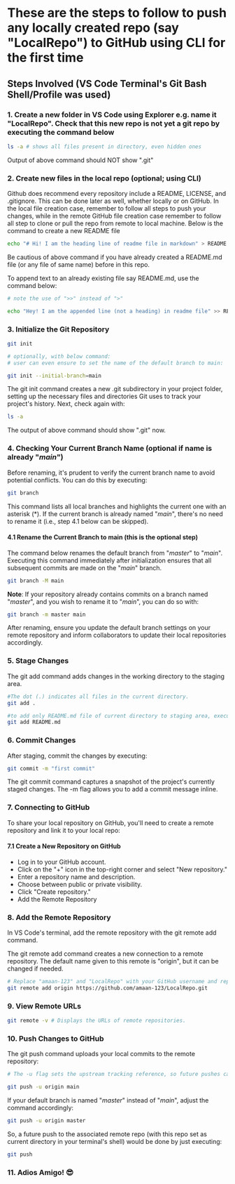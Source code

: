 # These are the steps to follow to push any locally created repo (say "LocalRepo") to GitHub using CLI for the first time

## Steps Involved (VS Code  Terminal's Git Bash Shell/Profile was used)

### 1. Create a new folder in VS Code using Explorer e.g. name it "LocalRepo". Check that this new repo is not yet a git repo by executing the command below

```bash
ls -a # shows all files present in directory, even hidden ones
```

Output of above command should NOT show ".git"

### 2. Create new files in the local repo (optional; using CLI)

Github does recommend every repository include a README, LICENSE, and .gitignore. This can be done later as well, whether locally or on GitHub. In the local file creation case, remember to follow all steps to push your changes, while in the remote GitHub file creation case remember to follow all step to clone or pull the repo from remote to local machine. Below is the command to create a new README file

```bash
echo "# Hi! I am the heading line of readme file in markdown" > README.md
```

Be cautious of above command if you have already created a README.md file (or any file of same name) before in this repo.

To append text to an already existing file say README.md, use the command below:

```bash
# note the use of ">>" instead of ">"

echo "Hey! I am the appended line (not a heading) in readme file" >> README.md
```

### 3. Initialize the Git Repository

```bash
git init

# optionally, with below command:
# user can even ensure to set the name of the default branch to main:

git init --initial-branch=main
```

The git init command creates a new .git subdirectory in your project folder, setting up the necessary files and directories Git uses to track your project's history. Next, check again with:

```bash
ls -a
```

The output of above command should show ".git" now.

### 4. Checking Your Current Branch Name (optional if name is already "*main*")

Before renaming, it's prudent to verify the current branch name to avoid potential conflicts. You can do this by executing:

```bash
git branch
```

This command lists all local branches and highlights the current one with an asterisk (*). If the current branch is already named "*main*", there's no need to rename it (i.e., step 4.1 below can be skipped).

#### 4.1 Rename the Current Branch to main (this is the optional step)

The command below renames the default branch from "*master*" to "*main*". Executing this command immediately after initialization ensures that all subsequent commits are made on the "*main*" branch.

```bash
git branch -M main
```

**Note**: If your repository already contains commits on a branch named "*master*", and you wish to rename it to "*main*", you can do so with:

```bash
git branch -m master main
```

After renaming, ensure you update the default branch settings on your remote repository and inform collaborators to update their local repositories accordingly.

### 5. Stage Changes

The git add command adds changes in the working directory to the staging area.

```bash
#The dot (.) indicates all files in the current directory.
git add .

#to add only README.md file of current directory to staging area, execute:
git add README.md
```

### 6. Commit Changes

After staging, commit the changes by executing:

```bash
git commit -m "first commit"
```

The git commit command captures a snapshot of the project's currently staged changes. The -m flag allows you to add a commit message inline.

### 7. Connecting to GitHub

To share your local repository on GitHub, you'll need to create a remote repository and link it to your local repo:

#### 7.1 Create a New Repository on GitHub

- Log in to your GitHub account.
- Click on the "+" icon in the top-right corner and select "New repository."
- Enter a repository name and description.
- Choose between public or private visibility.
- Click "Create repository."
- Add the Remote Repository

### 8. Add the Remote Repository

In VS Code's terminal, add the remote repository with the git remote add command.

The git remote add command creates a new connection to a remote repository. The default name given to this remote is "origin", but it can be changed if needed.

```bash
# Replace "amaan-123" and "LocalRepo" with your GitHub username and repository name, respectively.
git remote add origin https://github.com/amaan-123/LocalRepo.git
```

### 9. View Remote URLs

```bash
git remote -v # Displays the URLs of remote repositories.
```

### 10. Push Changes to GitHub

The git push command uploads your local commits to the remote repository:

```bash
# The -u flag sets the upstream tracking reference, so future pushes can be done with just git push:

git push -u origin main
```

If your default branch is named "*master*" instead of "*main*", adjust the command accordingly:

```bash
git push -u origin master 
```

So, a future push to the associated remote repo (with this repo set as current directory in your terminal's shell) would be done by just executing:

```bash
git push
```

### 11. Adios Amigo! 😎
